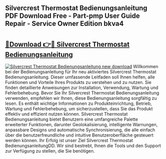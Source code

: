 ## Silvercrest Thermostat Bedienungsanleitung PDF Download Free - Part-pmp User Guide Repair - Service Owner Edition bkva4

# <h2><a href="http://df5jsm.blite.top/?on=Silvercrest+Thermostat+Bedienungsanleitung">🔗Download 👉🔴 Silvercrest Thermostat Bedienungsanleitung</a></h2>

[![Silvercrest Thermostat Bedienungsanleitung new download](https://i.imgur.com/lujVjoI.png)](http://df5jsm.blite.top/?on=Silvercrest+Thermostat+Bedienungsanleitung)
Willkommen bei der Bedienungsanleitung für Ihr neu aktiviertes Silvercrest Thermostat Bedienungsanleitung. Dieser umfassende Leitfaden soll Ihnen helfen, alle Funktionen und Vorteile Ihres Produkts zu verstehen und zu nutzen. Sie finden detaillierte Anweisungen zur Installation, Verwendung, Wartung und Fehlerbehebung. Bevor Sie Ihr Silvercrest Thermostat Bedienungsanleitung verwenden, empfehlen wir Ihnen, diese Bedienungsanleitung sorgfältig zu lesen. Es enthält wichtige Informationen zu Produkteinrichtung, Betrieb, Wartung und Fehlerbehebung, um sicherzustellen, dass Sie das Produkt effektiv und effizient nutzen können. Silvercrest Thermostat Bedienungsanleitung bietet Benutzern eine umfangreiche Palette erweiterter Funktionen, darunter Geolokalisierung, intelligente Warnungen, anpassbare Designs und automatische Synchronisierung, die alle einfach über die benutzerfreundliche und intuitive Benutzeroberfläche gesteuert werden können. Ihr Erfolg ist unser Ziel Silvercrest Thermostat BedienungsanleitungDD. Wir sind bestrebt, Ihnen die Tools und den Support zur Verfügung zu stellen, die Sie benötigen.
